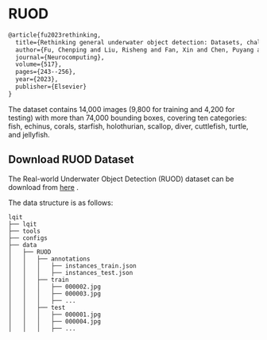 # RUOD

```latex
@article{fu2023rethinking,
  title={Rethinking general underwater object detection: Datasets, challenges, and solutions},
  author={Fu, Chenping and Liu, Risheng and Fan, Xin and Chen, Puyang and Fu, Hao and Yuan, Wanqi and Zhu, Ming and Luo, Zhongxuan},
  journal={Neurocomputing},
  volume={517},
  pages={243--256},
  year={2023},
  publisher={Elsevier}
}
```

The dataset contains 14,000 images (9,800 for training and 4,200 for testing) with more than 74,000 bounding boxes, covering ten categories: fish, echinus, corals, starfish, holothurian, scallop, diver, cuttlefish, turtle, and jellyfish.

## Download RUOD Dataset

The Real-world Underwater Object Detection (RUOD) dataset can be download from [here](https://github.com/dlut-dimt/RUOD) .

The data structure is as follows:

```text
lqit
├── lqit
├── tools
├── configs
├── data
│   ├── RUOD
│   │   ├── annotations
│   │   │   ├── instances_train.json
│   │   │   ├── instances_test.json
│   │   ├── train
│   │   │   ├── 000002.jpg
│   │   │   ├── 000003.jpg
│   │   │   ├── ...
│   │   ├── test
│   │   │   ├── 000001.jpg
│   │   │   ├── 000004.jpg
│   │   │   ├── ...
```
